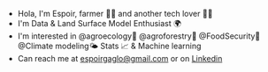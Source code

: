 
* Hola, I'm Espoir, farmer 🧑‍🌾 and another tech lover 👨‍💻  
* I'm Data & Land Surface Model Enthusiast 🌍 
* I'm interested in @agroecology🌽 @agroforestry🌳 @FoodSecurity🍅 @Climate modeling🌤️ Stats 📈 & Machine learning 
* Can  reach me at espoirgaglo@gmail.com or on [Linkedin](https://www.linkedin.com/in/espoir-gaglo-366b3679/)
